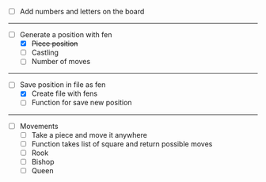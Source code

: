 - [ ] Add numbers and letters on the board
---
- [ ] Generate a position with fen
  - [x] ~~Piece position~~
  - [ ] Castling
  - [ ] Number of moves
---
- [ ] Save position in file as fen
  - [x] Create file with fens
  - [ ] Function for save new position
---
- [ ] Movements
  - [ ] Take a piece and move it anywhere
  - [ ] Function takes list of square and return possible moves
  - [ ] Rook
  - [ ] Bishop
  - [ ] Queen